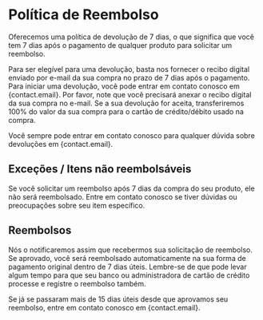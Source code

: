 # Política de Reembolso

Oferecemos uma política de devolução de 7 dias, o que significa que você tem 7 dias após o pagamento de qualquer produto para solicitar um reembolso.

Para ser elegível para uma devolução, basta nos fornecer o recibo digital enviado por e-mail da sua compra no prazo de 7 dias após o pagamento. Para iniciar uma devolução, você pode entrar em contato conosco em {contact.email}. Por favor, note que você precisará anexar o recibo digital da sua compra no e-mail. Se a sua devolução for aceita, transferiremos 100% do valor da sua compra para o cartão de crédito/débito usado na compra.

Você sempre pode entrar em contato conosco para qualquer dúvida sobre devoluções em {contact.email}.

## Exceções / Itens não reembolsáveis

Se você solicitar um reembolso após 7 dias da compra do seu produto, ele não será reembolsado. Entre em contato conosco se tiver dúvidas ou preocupações sobre seu item específico.

## Reembolsos

Nós o notificaremos assim que recebermos sua solicitação de reembolso. Se aprovado, você será reembolsado automaticamente na sua forma de pagamento original dentro de 7 dias úteis. Lembre-se de que pode levar algum tempo para que seu banco ou administradora de cartão de crédito processe e registre o reembolso também.

Se já se passaram mais de 15 dias úteis desde que aprovamos seu reembolso, entre em contato conosco em {contact.email}.
